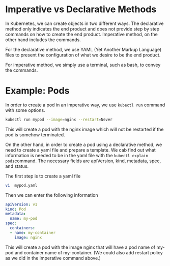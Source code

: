 #  Imperative vs Declarative Methods

In Kubernetes, we can create objects in two different ways. The declarative method only indicates the end product and does not provide step by step commands on how to create the end product. Imperative method, on the other hand includes the commands.

For the declarative method, we use YAML (Yet Another Markup Language) files to present the configuration of what we desire to be the end product.

For imperative method, we simply use a terminal, such as bash, to convey the commands.

# Example: Pods

In order to create a pod in an imperative way, we use `kubectl run` command with some options. 

```bash
kubectl run mypod --image=nginx --restart=Never
```

This will create a pod with the nginx image which will not be restarted if the pod is somehow terminated.

On the other hand, in order to create a pod using a declarative method, we need to create a yaml file and prepare a template. We cab find out what information is needed to be in the yaml file with the `kubectl explain pods`command. The necessary fields are apiVersion, kind, metadata, spec, and status.

The first step is to create a yaml file
```bash
vi  mypod.yaml
```

Then we can enter the following information

```yaml
apiVersion: v1
kind: Pod
metadata:
  name: my-pod
spec:
  containers:
  - name: my-container
    image: nginx
```

This will create a pod with the image nginx that will have a pod name of my-pod and container name of my-container. (We could also add restart policy as we did in the imperative command above.)
